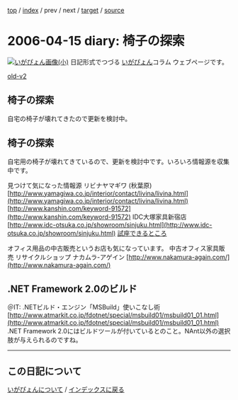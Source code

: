 [top](https://igapyon.github.io/diary/) 
 / [index](https://igapyon.github.io/diary/2006/index.html) 
 / prev 
 / next 
 / [target](https://igapyon.github.io/diary/2006/ig060415.html) 
 / [source](https://github.com/igapyon/diary/blob/gh-pages/2006/ig060415.html.src.md) 

2006-04-15 diary: 椅子の探索
=====================================================================================================
[![いがぴょん画像(小)](https://igapyon.github.io/diary/images/iga200306s.jpg "いがぴょん")](https://igapyon.github.io/diary/memo/memoigapyon.html) 日記形式でつづる [いがぴょん](https://igapyon.github.io/diary/memo/memoigapyon.html)コラム ウェブページです。

[old-v2](ig060415-orig.html)

## 椅子の探索

自宅の椅子が壊れてきたので更新を検討中。






## 椅子の探索


自宅用の椅子が壊れてきているので、更新を検討中です。いろいろ情報源を収集中です。

見つけて気になった情報源
リビナヤマギワ (秋葉原)
    [http://www.yamagiwa.co.jp/interior/contact/livina/livina.html](http://www.yamagiwa.co.jp/interior/contact/livina/livina.html)
    [http://www.kanshin.com/keyword-91572](http://www.kanshin.com/keyword-91572)
  IDC大塚家具新宿店
    [http://www.idc-otsuka.co.jp/showroom/sinjuku.html](http://www.idc-otsuka.co.jp/showroom/sinjuku.html)
  [試座できるところ](http://www.wikihouse.com/wchair/index.php?%BB%EE%BA%C2%A4%C7%A4%AD%A4%EB%A4%C8%A4%B3%A4%ED)
  


オフィス用品の中古販売というお店も気になっています。
中古オフィス家具販売 リサイクルショップ ナカムラ-アゲイン
  [http://www.nakamura-again.com/](http://www.nakamura-again.com/)


## .NET Framework 2.0のビルド

＠IT: .NETビルド・エンジン「MSBuild」使いこなし術
  [http://www.atmarkit.co.jp/fdotnet/special/msbuild01/msbuild01_01.html](http://www.atmarkit.co.jp/fdotnet/special/msbuild01/msbuild01_01.html)
  .NET Framework 2.0にはビルドツールが付いているとのこと。NAnt以外の選択肢が与えられるのですね。


----------------------------------------------------------------------------------------------------

## この日記について
[いがぴょんについて](https://igapyon.github.io/diary/memo/memoigapyon.html) / [インデックスに戻る](https://igapyon.github.io/diary/idxall.html)

